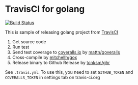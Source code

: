 TravisCI for golang
====

[![Build Status](https://travis-ci.org/Shashwatsh/travis-golang.svg?branch=master)](https://travis-ci.org/tcnksm-sample/travis-golang)

This is sample of releasing golang project from [TravisCI](https://travis-ci.org)

1. Get source code
1. Run test
1. Send test coverage to [coveralls.io](https://coveralls.io/) by [mattn/goveralls](https://github.com/mattn/goveralls)
1. Cross-compile by [mitchellh/gox](https://github.com/mitchellh/gox)
1. Release binary to Github Release by [tcnksm/ghr](https://github.com/tcnksm/ghr)

See `.travis.yml`. To use this, you need to set `GITHUB_TOKEN` and `COVERALLS_TOKEN` in settings tab on travis-ci.org


